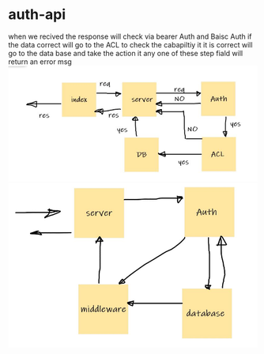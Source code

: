 # auth-api
when we recived the response will check via bearer Auth and Baisc Auth if the data correct will go to the ACL to check the cabapiltiy it it is correct will go to the data base and take the action it any one of these step fiald will return an error msg
![](https://github.com/MURADALSHORMAN/auth-api/blob/main/block%20lab8.JPG)
![](https://github.com/MURADALSHORMAN/auth-api/blob/main/lab8.JPG)
